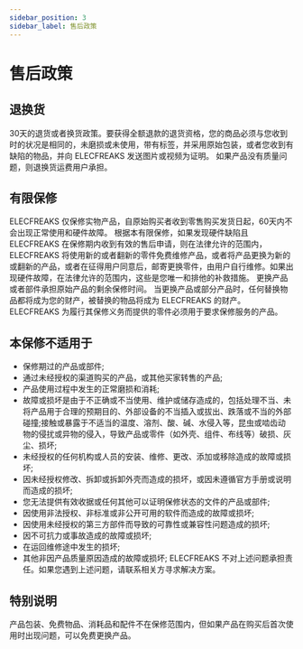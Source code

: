 ```yaml
---
sidebar_position: 3
sidebar_label: 售后政策
---
```


# 售后政策

## 退换货

30天的退货或者换货政策。要获得全额退款的退货资格，您的商品必须与您收到时的状况是相同的，未磨损或未使用，带有标签，并采用原始包装，或者您收到有缺陷的物品，并向 ELECFREAKS 发送图片或视频为证明。
如果产品没有质量问题，则退换货运费用户承担。

## 有限保修

ELECFREAKS 仅保修实物产品，自原始购买者收到零售购买发货日起，60天内不会出现正常使用和硬件故障。
根据本有限保修，如果发现硬件缺陷且 ELECFREAKS 在保修期内收到有效的售后申请，则在法律允许的范围内，ELECFREAKS 将使用新的或者翻新的零件免费维修产品，或者将产品更换为新的或翻新的产品，或者在征得用户同意后，邮寄更换零件，由用户自行维修。如果出现硬件故障，在法律允许的范围内，这些是您唯一和排他的补救措施。
更换产品或者部件承担原始产品的剩余保修时间。
当更换产品或部分产品时，任何替换物品都将成为您的财产，被替换的物品将成为 ELECFREAKS 的财产。
ELECFREAKS 为履行其保修义务而提供的零件必须用于要求保修服务的产品。

## 本保修不适用于

- 保修期过的产品或部件;
- 通过未经授权的渠道购买的产品，或其他买家转售的产品;
- 产品使用过程中发生的正常磨损和消耗;
- 故障或损坏是由于不正确或不当使用、维护或储存造成的，包括处理不当、未将产品用于合理的预期目的、外部设备的不当插入或拔出、跌落或不当的外部碰撞;接触或暴露于不适当的温度、溶剂、酸、碱、水侵入等，昆虫或啮齿动物的侵扰或异物的侵入，导致产品或零件（如外壳、组件、布线等）破损、灰尘、损坏;
- 未经授权的任何机构或人员的安装、维修、更改、添加或移除造成的故障或损坏;
- 因未经授权修改、拆卸或拆卸外壳而造成的损坏，或因未遵循官方手册或说明而造成的损坏;
- 您无法提供有效收据或任何其他可以证明保修状态的文件的产品或部件;
- 因使用非法授权、非标准或非公开可用的软件而造成的故障或损坏;
- 因使用未经授权的第三方部件而导致的可靠性或兼容性问题造成的损坏;
- 因不可抗力或事故造成的故障或损坏;
- 在运回维修途中发生的损坏;
- 其他非因产品质量原因造成的故障或损坏;
  ELECFREAKS 不对上述问题承担责任。如果您遇到上述问题，请联系相关方寻求解决方案。

## 特别说明

产品包装、免费物品、消耗品和配件不在保修范围内，但如果产品在购买后首次使用时出现问题，可以免费更换产品。
